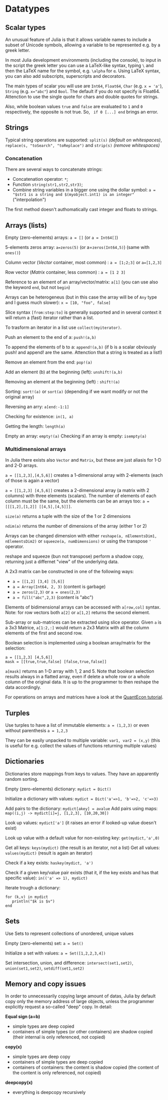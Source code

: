 # Datatypes

## Scalar types

An unusual feature of Julia is that it allows variable names to include a subset of Unicode symbols, allowing a variable to be represented e.g. by a greek letter.

In most Julia development environments (including the console), to input in the script the greek letter you can use a LaTeX-like syntax, typing `\` and then the LaTeX name for the symbol, e.g. `\alpha` for `α`.
Using LaTeX syntax, you can also add subscripts, superscripts and decorators.

The main types of scalar you will use are `Int64`, `Float64`, `Char` (e.g. `x = 'a'`), `String` (e.g. `x="abc"`) and `Bool`.
The default if you do not specify is Float64. Attenction to use the single quote for chars and double quotes for strings.

Also, while boolean values `true` and `false` are evaluated to `1` and `0` respectively, the opposite is not true. So, ` if 0 [...] end` brings an error. 

## Strings

Typical string operations are supported:
`split(s)` _(default on whitespaces)_, `replace(s, "toSearch", "toReplace")` and `strip(s)` _(remove whitespaces)_

### Concatenation

There are several ways to concatenate strings:
* Concatenation operator: `*`;
* Function `string(str1,str2,str3)`;
* Combine string variables in a bigger one using the dollar symbol: `a = "$str1 is a string and $(myobject.int1) is an integer"` ("interpolation")

The first method doesn't authomatically cast integer and floats to strings.


## Arrays \(lists\)

Empty (zero-elements) arrays: `a = []` (or `a = Int64[]`)

5-elements zeros array: `a=zeros(5)` (or a=`zeros(Int64,5)`) (same with `ones()`)

Column vector (_Vector_ container, most common) : `a = [1;2;3]` or `a=[1,2,3]`

Row vector (_Matrix_ container, less common) : `a = [1 2 3]`

Reference to an element of an array/vector/matrix: `a[1]` (you can use also the keyword `end`, but not `begin`)

Arrays can be heterogeneus (but in this case the array will be of `Any` type and I guess much slower): `x = [10, "foo", false]`

Slice syntax `[from:step:to]` is generally supported and in several context it will return a (fast) iterator rather than a list.

To trasform an iterator in a list use `collect(myiterator)`.

Push an element to the end of a: `push!(a,b)`

To append the elements of b to a: `append!(a,b)`
(if b is a scalar obviously push! and append! are the same. Attenction that a string is treated as a list!)

Remove an element from the end: `pop!(a)`

Add an element (b) at the beginning (left): `unshift!(a,b)`

Removing an element at the beginning (left) : `shift!(a)`

Sorting: `sort!(a)` or `sort(a)` (depending if we want modify or not the original array)

Reversing an arry: `a[end:-1:1]`

Checking for existence: `in(1, a)`

Getting the length: `length(a)`

Empty an array: `empty!(a)`
Checking if an array is empty: `isempty(a)`

### Multidimensional arrays
In Julia there exists also `Vector` and `Matrix`, but these are just aliasis for 1-D and 2-D arrays.

`a = [[1,2,3],[4,5,6]]` creates a 1-dimensional array with 2-elements (each of those is again a vector)

`a = [[1,2,3] [4,5,6]]` creates a 2-dimensional array (a matrix with 2 columns) with three elements (scalars). The number of elements of each column must be the same, but the elements can be an arrays too: `a = [[[1,2],[1,2]] [[4,5],[4,5]]]`.

`size(a)` returns a tuple with the size of the 1 or 2 dimensions

`ndim(a)` returns the number of dimensions of the array (either 1 or 2)

Arrays can be changed dimension with either `reshape(a, nElementsDim1, nElementsDim2)` or `squeeze(a, numDimensions)` or using the transpose `'` operator.

reshape and squeeze (bun not transpose) perform a shadow copy, returning just a differnet "view" of the underlying data.

A 2x3 matrix can be constructed in one of the following ways:

* `a = [[1,2] [3,4] [5,6]]`
* `a = Array(Int64, 2, 3)` (content is garbage)
* `a = zeros(2,3)` or `a = ones(2,3)`
* `a = fill("abc",2,3)` (content is "abc")

Elements of bidimensional arrays can be accessed with `a[row,col]` syntax.
Note: for row vectors both `a[2]` or `a[1,2]` returns the second element.

Sub-array or sub-matrices can be extracted using slice operator. Given `a` is a 3x3 Matrice, `a[1:2,:]` would return a 2x3 Matrix with all the column elements of the first and second row.

Boolean selection is implemented using a boolean array/matrix for the selection:
```
a = [[1,2,3] [4,5,6]]
mask = [[true,true,false] [false,true,false]]
```
`a[mask]` returns an 1-D array with 1, 2 and 5. Note that boolean selection results always in a flatted array, even if delete a whole row or a whole column of the original data. It is up to the programmer to then reshape the data accordingly.

For operations on arrays and matrices have a look at the [QuantEcon tutorial](http://lectures.quantecon.org/jl/julia_arrays.html#operations-on-arrays).


## Turples

Use turples to have a list of immutable elements: `a = (1,2,3)` or even without parenthesis `a = 1,2,3`

They can be easily unpacked to multiple variable:
`var1, var2 = (x,y)` (this is useful for e.g. collect the values of functions returning multiple values) 

## Dictionaries

Dictionaries store mappings from keys to values. They have an apparently random sorting.

Empty (zero-elements) dictionary: `mydict = Dict()`

Initialize a dictionary with values: `mydict = Dict('a'=>1, 'b'=>2, 'c'=>3)`

Add pairs to the dictionary: `mydict[akey] = avalue`
Add pairs using maps: `map((i,j) -> mydict[i]=j, [1,2,3], [10,20,30])`

Look up values: `mydict['a']` (it raises an error if looked-up value doesn't exist)

Look up value with a default value for non-existing key: `get(mydict,'a',0)`

Get all keys: `keys(mydict)` (the result is an iterator, not a list)
Get all values: `values(mydict)` (result is again an iterator)

Check if a key exists: `haskey(mydict, 'a')`

Check if a given key/value pair exists (that it, if the key exists and has that specific value): `in(('a' => 1), mydict)`

Iterate trough a dictionary:

```
for (k,v) in mydict
   println("$k is $v")
end
```

## Sets

Use Sets to represent collections of unordered, unique values

Empty (zero-elements) set: `a = Set()`

Initialize a set with values: `a = Set([1,2,2,3,4])`

Set intersection, union, and difference: `intersect(set1,set2)`, `union(set1,set2)`, `setdiff(set1,set2)`

## Memory and copy issues
In order to unnecessarily copying large amount of datas, Julia by default copy only the memory address of large objects, unless the programmer explicitly request a so-called "deep" copy. In detail:

**Equal sign (a=b)**

* simple types are deep copied
* containers of simple types (or other containers) are shadow copied (their internal is only referenced, not copied)

**copy(x)**

* simple types are deep copy
* containers of simple types are deep copied
* containers of containers: the content is shadow copied (the content of the content is only referenced, not copied)

**deepcopy(x)**

* everything is deepcopy recursively